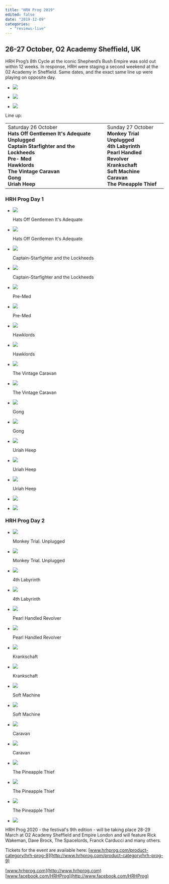 ```yaml
---
title: "HRH Prog 2019"
edited: false
date: "2019-12-09"
categories:
  - "reviews-live"
---
```


## 26-27 October, O2 Academy Sheffield, UK

HRH Prog’s 8th Cycle at the iconic Shepherd’s Bush Empire was sold out within 12 weeks. In response, HRH were staging a second weekend at the 02 Academy in Sheffield. Same dates, and the exact same line up were playing on opposite day.

- ![](https://www.hellbound.ca/wp-content/uploads/2019/12/HRH-Prog-201901.jpg)

- ![](https://www.hellbound.ca/wp-content/uploads/2019/12/HRH-Prog-201902.jpg)

- ![](https://www.hellbound.ca/wp-content/uploads/2019/12/HRH-Prog-201903.jpg)


Line up:

<table class=""><tbody><tr><td>Saturday 26 October<br><strong>Hats Off Gentlemen It's Adequate Unplugged<br>Captain Starfighter and the Lockheeds<br>Pre- Med<br>Hawklords<br>The Vintage Caravan<br>Gong<br>Uriah Heep</strong></td><td>Sunday 27 October<br><strong>Monkey Trial Unplugged<br>4th Labyrinth<br>Pearl Handled Revolver<br>Krankschaft<br>Soft Machine<br>Caravan<br>The Pineapple Thief</strong></td></tr></tbody></table>

### HRH Prog Day 1

- ![](https://www.hellbound.ca/wp-content/uploads/2019/12/Hats-Off-Gentlemen-Its-Adequate.jpg)

    Hats Off Gentlemen It's Adequate

- ![](https://www.hellbound.ca/wp-content/uploads/2019/12/Hats-Off-Gentlemen-Its-Adequate01.jpg)

    Hats Off Gentlemen It's Adequate

- ![](https://www.hellbound.ca/wp-content/uploads/2019/12/Captain-Starfighter-and-the-Lockheeds.jpg)

    Captain-Starfighter and the Lockheeds

- ![](https://www.hellbound.ca/wp-content/uploads/2019/12/Captain-Starfighter-and-the-Lockheeds09.jpg)

    Captain-Starfighter and the Lockheeds

- ![](https://www.hellbound.ca/wp-content/uploads/2019/12/Pre-Med04.jpg)

    Pre-Med

- ![](https://www.hellbound.ca/wp-content/uploads/2019/12/Pre-Med05.jpg)

    Pre-Med

- ![](https://www.hellbound.ca/wp-content/uploads/2019/12/Hawklords.jpg)

    Hawklords

- ![](https://www.hellbound.ca/wp-content/uploads/2019/12/Hawklords02.jpg)

    Hawklords

- ![](https://www.hellbound.ca/wp-content/uploads/2019/12/The-Vintage-Caravan.jpg)

    The Vintage Caravan

- ![](https://www.hellbound.ca/wp-content/uploads/2019/12/The-Vintage-Caravan03.jpg)

    The Vintage Caravan

- ![](https://www.hellbound.ca/wp-content/uploads/2019/12/Gong.jpg)

    Gong

- ![](https://www.hellbound.ca/wp-content/uploads/2019/12/Gong01.jpg)

    Gong

- ![](https://www.hellbound.ca/wp-content/uploads/2019/12/Uriah-Heep.jpg)

    Uriah Heep

- ![](https://www.hellbound.ca/wp-content/uploads/2019/12/Uriah-Heep01.jpg)

    Uriah Heep

- ![](https://www.hellbound.ca/wp-content/uploads/2019/12/Uriah-Heep02.jpg)

    Uriah Heep

- ![](https://www.hellbound.ca/wp-content/uploads/2019/12/Uriah-Heep07.jpg)

- ![](https://www.hellbound.ca/wp-content/uploads/2019/12/Uriah-Heep11.jpg)


### HRH Prog Day 2

- ![](https://www.hellbound.ca/wp-content/uploads/2019/12/Monkey-Trial.-Unplugged.jpg)

    Monkey Trial. Unplugged

- ![](https://www.hellbound.ca/wp-content/uploads/2019/12/Monkey-Trial.-Unplugged02.jpg)

    Monkey Trial. Unplugged

- ![](https://www.hellbound.ca/wp-content/uploads/2019/12/4th-Labyrinth.jpg)

    4th Labyrinth

- ![](https://www.hellbound.ca/wp-content/uploads/2019/12/4th-Labyrinth01.jpg)

    4th Labyrinth

- ![](https://www.hellbound.ca/wp-content/uploads/2019/12/Pearl-Handled-Revolver.jpg)

    Pearl Handled Revolver

- ![](https://www.hellbound.ca/wp-content/uploads/2019/12/Pearl-Handled-Revolver01.jpg)

    Pearl Handled Revolver

- ![](https://www.hellbound.ca/wp-content/uploads/2019/12/Krankschaft.jpg)

    Krankschaft

- ![](https://www.hellbound.ca/wp-content/uploads/2019/12/Krankschaft01.jpg)

    Krankschaft

- ![](https://www.hellbound.ca/wp-content/uploads/2019/12/Soft-Machine.jpg)

    Soft Machine

- ![](https://www.hellbound.ca/wp-content/uploads/2019/12/Soft-Machine02.jpg)

    Soft Machine

- ![](https://www.hellbound.ca/wp-content/uploads/2019/12/Caravan.jpg)

    Caravan

- ![](https://www.hellbound.ca/wp-content/uploads/2019/12/Caravan01.jpg)

    Caravan

- ![](https://www.hellbound.ca/wp-content/uploads/2019/12/The-Pineapple-Thief01.jpg)

    The Pineapple Thief

- ![](https://www.hellbound.ca/wp-content/uploads/2019/12/The-Pineapple-Thief05.jpg)

    The Pineapple Thief

- ![](https://www.hellbound.ca/wp-content/uploads/2019/12/The-Pineapple-Thief08.jpg)

    The Pineapple Thief

- ![](https://www.hellbound.ca/wp-content/uploads/2019/12/The-Pineapple-Thief09.jpg)


HRH Prog 2020 - the festival's 9th edition - will be taking place 28-29 March at O2 Academy Sheffield and Empire London and will feature Rick Wakeman, Dave Brock, The Spacelords, Franck Carducci and many others.

Tickets for the event are available here: [www.hrhprog.com/product-category/hrh-prog-9](http://www.hrhprog.com/product-category/hrh-prog-9)

[www.hrhprog.com](http://www.hrhprog.com)
[www.facebook.com/HRHProg](http://www.facebook.com/HRHProg)
